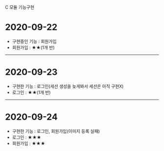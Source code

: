C 모듈 기능구현

# 2020-09-22
- 구현중인 기능 : 회원가입
- 회원가입 : ★★(1개 반)

<hr/>

# 2020-09-23
- 구현한 기능 : 로그인(세션 생성을 늦게봐서 세션은 아직 구현X)
- 로그인 : ★★(1개 반)

<hr/>

# 2020-09-24
- 구현한 기능 : 로그인, 회원가입(이미지 등록 실패)
- 로그인 : ★★★
- 회원가입 : ★★★